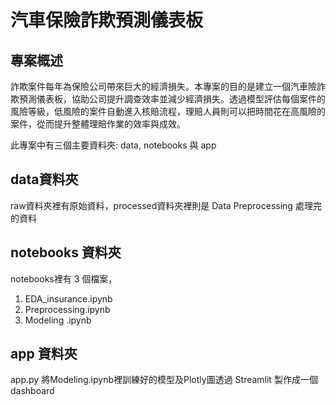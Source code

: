 # 汽車保險詐欺預測儀表板

## 專案概述
詐欺案件每年為保險公司帶來巨大的經濟損失。本專案的目的是建立一個汽車險詐欺預測儀表板，協助公司提升調查效率並減少經濟損失。透過模型評估每個案件的風險等級，低風險的案件自動進入核賠流程，理賠人員則可以把時間花在高風險的案件，從而提升整體理賠作業的效率與成效。  

此專案中有三個主要資料夾: data, notebooks 與 app
## data資料夾
raw資料夾裡有原始資料，processed資料夾裡則是 Data Preprocessing 處理完的資料

## notebooks 資料夾
notebooks裡有 3 個檔案，
1. EDA_insurance.ipynb 
2. Preprocessing.ipynb 
3. Modeling .ipynb

## app 資料夾
app.py 將Modeling.ipynb裡訓練好的模型及Plotly圖透過 Streamlit 製作成一個 dashboard
